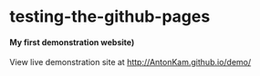 # testing-the-github-pages
#### My first demonstration website)

View live demonstration site at http://AntonKam.github.io/demo/
